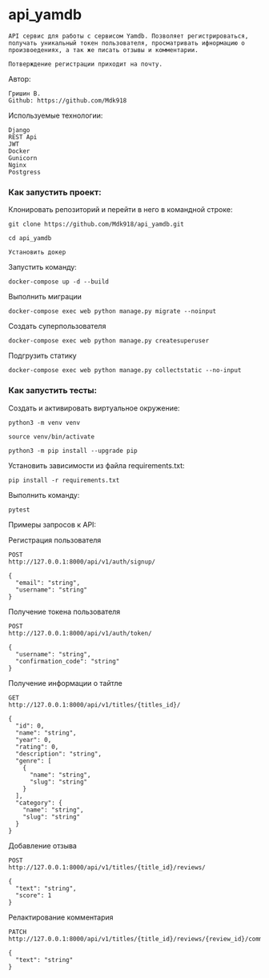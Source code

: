# api_yamdb
```
API сервис для работы с сервисом Yamdb. Позволяет регистрироваться,
получать уникальный токен пользователя, просматривать ифнормацию о
произвоедениях, а так же писать отзывы и комментарии.

Потверждение регистрации приходит на почту.
```

Автор:
```
Гришин В.
Github: https://github.com/Mdk918
```

Используемые технологии:
```
Django
REST Api
JWT
Docker
Gunicorn
Nginx
Postgress
```

### Как запустить проект:

Клонировать репозиторий и перейти в него в командной строке:

```
git clone https://github.com/Mdk918/api_yamdb.git
```

```
cd api_yamdb
```


```
Установить докер
```

Запустить команду:

```
docker-compose up -d --build 
```
Выполнить миграции

```
docker-compose exec web python manage.py migrate --noinput
```
Создать суперпользователя

```
docker-compose exec web python manage.py createsuperuser
```
Подгрузить статику

```
docker-compose exec web python manage.py collectstatic --no-input
```

### Как запустить тесты:

Cоздать и активировать виртуальное окружение:

```
python3 -m venv venv
```

```
source venv/bin/activate
```

```
python3 -m pip install --upgrade pip
```

Установить зависимости из файла requirements.txt:

```
pip install -r requirements.txt
```

Выполнить команду:

```
pytest
```




Примеры запросов к API:

Регистрация пользователя
```
POST
http://127.0.0.1:8000/api/v1/auth/signup/

{
  "email": "string",
  "username": "string"
}
```
Получение токена пользователя
```
POST
http://127.0.0.1:8000/api/v1/auth/token/

{
  "username": "string",
  "confirmation_code": "string"
}
```
Получение информации о тайтле
```
GET
http://127.0.0.1:8000/api/v1/titles/{titles_id}/

{
  "id": 0,
  "name": "string",
  "year": 0,
  "rating": 0,
  "description": "string",
  "genre": [
    {
      "name": "string",
      "slug": "string"
    }
  ],
  "category": {
    "name": "string",
    "slug": "string"
  }
}
```
Добавление отзыва
```
POST
http://127.0.0.1:8000/api/v1/titles/{title_id}/reviews/

{
  "text": "string",
  "score": 1
}
```
Релактирование  комментария
```
PATCH
http://127.0.0.1:8000/api/v1/titles/{title_id}/reviews/{review_id}/comments/{comment_id}/

{
  "text": "string"
}
```


